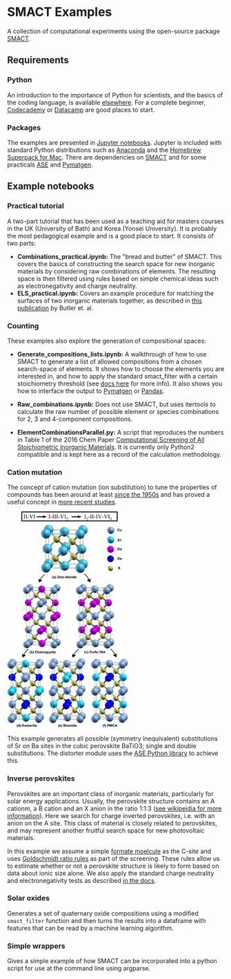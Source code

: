 # SMACT Examples
A collection of computational experiments using the open-source package [SMACT](https://github.com/WMD-group/smact).

## Requirements

### Python
An introduction to the importance of Python for scientists, and the basics of the coding language, is available [elsewhere](https://www.researchgate.net/profile/Brian_Toby/publication/269995603_Whypython_scientists_should_learn_to_program_in_Python/links/549dbd610cf2b803713a7bec.pdf). For a complete beginner, [Codecademy](https://www.codecademy.com/learn/learn-python-3) or [Datacamp](https://www.datacamp.com/courses/intro-to-python-for-data-science) are good places to start. 

### Packages
The examples are presented in [Jupyter notebooks](http://jupyter.org). Jupyter is included with standard Python distributions such as [Anaconda](https://www.continuum.io/downloads) and the [Homebrew Superpack for Mac](http://stronginference.com/ScipySuperpack/). There are dependencies on [SMACT](https://github.com/WMD-group/smact) and for some practicals [ASE](https://wiki.fysik.dtu.dk/ase/) and [Pymatgen](www.pymatgen.org).

## Example notebooks

### Practical tutorial
A two-part tutorial that has been used as a teaching aid for masters courses in the UK (University of Bath) and Korea (Yonsei University). It is probably the most pedagogical example and is a good place to start. It consists of two parts:

- **Combinations_practical.ipynb:** The "bread and butter" of SMACT. This covers the basics of constructing the search space for new inorganic materials by considering raw combinations of elements. The resulting space is then filtered using rules based on simple chemical ideas such as electronegativity and charge neutrality. 
- **ELS_practical.ipynb:** Covers an example procedure for matching the surfaces of two inorganic materials together, as described in [this publication](https://pubs.rsc.org/en/content/articlelanding/2016/tc/c5tc04091d#!divAbstract) by Butler et. al.

### Counting
These examples also explore the generation of compositional spaces:

- **Generate\_compositions\_lists.ipynb:** A walkthrough of how to use SMACT to generate a list
of allowed compositions from a chosen search-space of elements. It shows how to choose the elements 
you are interested in, and how to apply the standard smact_filter with a certain stoichiometry threshold (see [docs here](https://smact.readthedocs.io/en/latest/examples.html#neutral-combinations) for more info).
It also shows you how to interface the output to [Pymatgen](http://pymatgen.org/) or [Pandas](https://pandas.pydata.org/). 

- **Raw_combinations.ipynb:** Does not use SMACT, but uses itertools to calculate the raw number of possible 
element or species combinations for 2, 3 and 4-component compositions. 

- **ElementCombinationsParallel.py:** A script that reproduces the numbers in Table 1 of the 2016 Chem Paper 
[Computational Screening of All Stoichiometric Inorganic Materials](https://www.cell.com/chem/fulltext/S2451-9294(16)30155-3).
It is currently only Python2 compatible and is kept here as a record of the calculation methodology. 

### Cation mutation

The concept of cation mutation (ion substitution) to tune the properties of compounds has been around at least [since the 1950s](https://www.sciencedirect.com/science/article/pii/0022369758900507) and has proved a useful concept in [more recent studies](https://journals.aps.org/prb/abstract/10.1103/PhysRevB.79.165211).

![](Cation_mutation/cation_mutation.png)

This example generates all possible (symmetry inequivalent) substitutions of Sr on Ba sites in the cubic perovskite
BaTiO3; single and double substitutions.
The distorter module uses the [ASE Python library](https://wiki.fysik.dtu.dk/ase/) to achieve this.

### Inverse perovskites

 Perovskites are an important class of inorganic materials, particularly for solar energy applications.
 Usually, the perovskite structure contains an A cationm, a B cation and an X anion in the ratio 1:1:3 ([see wikipeidia for more information](https://en.wikipedia.org/wiki/Perovskite_(structure))).
 Here we search for charge inverted perovskites, i.e. with an anion on the A site. This class of material is closely related to perovskites, and may represent another fruitful search space for new photovoltaic materials. 

In this example  we assume a simple [formate moelcule](https://en.wikipedia.org/wiki/Formate) as the C-site and uses [Goldschmidt ratio rules](https://en.wikipedia.org/wiki/Goldschmidt_tolerance_factor) as part of the screening.
These rules allow us to estimate whether or not a perovskite structure is likely to form based on data about ionic size alone.
We also apply the standard charge neutrality and electronegativity tests as described [in the docs](https://smact.readthedocs.io/en/latest/examples.html#neutral-combinations).

### Solar oxides
Generates a set of quaternary oxide compositions using a modified `smact_filter` function and then turns the results into a dataframe with features that can be read by a machine learning algorithm. 

### Simple wrappers

Gives a simple example of how SMACT can be incorporated into a python script 
for use at the command line using argparse.
